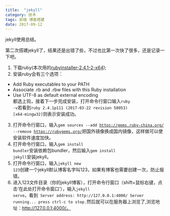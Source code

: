 ```yaml
---
title:  "jekyll"
category: 技术
tags: 前端 博客搭建
date: 2017-09-12
---
```

jekyll使用总结。
<!-- more -->
第二次搭建jekyll了，结果还是出错了些，不过也比第一次快了很多，还是记录一下吧。 
1. 下载ruby(本次用的[rubyinstaller-2.4.1-2-x64](https://rubyinstaller.org/downloads/ "ruby下载链接"));
2. 安装ruby会有三个选项：
* Add Ruby executables to your PATH
* Associate .rb and .rbw files with this Ruby installation
* Use UTF-8 as default external encoding
<br>都选上钩，接着下一步完成安装，打开命令行窗口输入<code>ruby -v</code>若看到<code>ruby 2.4.1p111 (2017-03-22 revision 58053) [x64-mingw32]</code>则表示安装成功。
3. 打开命令行窗口，输入<code>gem sources --add https://gems.ruby-china.org/ --remove https://rubygems.org/</code>把国外镜像换成国内镜像，这样做可以使安装软件速度加快。
4. 打开命令行窗口，输入<code>gem install bundler</code>安装依赖包bundler，然后输入<code>gem install jekyll</code>安装jekyll。
5. 打开命令行窗口，输入<code>jekyll new 123</code>创建一个jekyll默认博客名字叫123，如果有博客也需要创建一次，防止报错。
6. 进入123文件目录（你的jekyll博客），打开命令行窗口（shift+鼠标右键，点击‘在此处打开命令窗口’），输入<code>jekyll serve</code>，看到` Server address: http://127.0.0.1:4000/ Server running... press ctrl-c to stop.`然后就可以在服务器上浏览了,浏览地址：http://127.0.0.1:4000/。